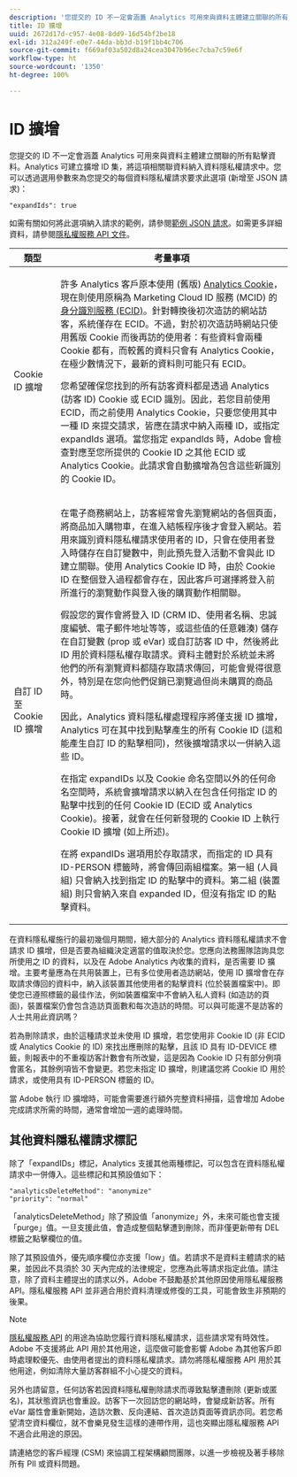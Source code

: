 ```yaml
---
description: '您提交的 ID 不一定會涵蓋 Analytics 可用來與資料主體建立關聯的所有點擊資料。Analytics 可建立擴增 ID 集，將這項相關聯資料納入資料隱私權請求中。您可以透過選用參數來為您提交的每個資料隱私權請求要求此選項 (新增至 JSON 請求) '
title: ID 擴增
uuid: 2672d17d-c957-4e08-8dd9-16d54bf2be18
exl-id: 312a249f-e0e7-44da-bb3d-b19f1bb4c706
source-git-commit: f669af03a502d8a24cea3047b96ec7cba7c59e6f
workflow-type: ht
source-wordcount: '1350'
ht-degree: 100%

---
```


# ID 擴增

您提交的 ID 不一定會涵蓋 Analytics 可用來與資料主體建立關聯的所有點擊資料。Analytics 可建立擴增 ID 集，將這項相關聯資料納入資料隱私權請求中。您可以透過選用參數來為您提交的每個資料隱私權請求要求此選項 (新增至 JSON 請求)：

```
"expandIds": true
```

如需有關如何將此選項納入請求的範例，請參閱[範例 JSON 請求](/help/admin/c-data-governance/gdpr-submit-access-delete.md#sample-json-request)。如需更多詳細資料，請參閱[隱私權服務 API 文件](https://www.adobe.io/apis/experienceplatform/gdpr.html)。

<table id="table_A10CA8DC8C1643CF84A4DF30A6740D51"> 
 <thead> 
  <tr> 
   <th colname="col1" class="entry"> 類型 </th> 
   <th colname="col2" class="entry"> 考量事項 </th> 
  </tr> 
 </thead>
 <tbody> 
  <tr> 
   <td colname="col1"> <p>Cookie ID 擴增 </p> </td> 
   <td colname="col2"> <p>許多 Analytics 客戶原本使用 (舊版) <a href="https://experienceleague.adobe.com/docs/core-services/interface/ec-cookies/cookies-privacy.html?lang=zh-Hant">Analytics Cookie</a>，現在則使用原稱為 Marketing Cloud ID 服務 (MCID) 的<a href="https://experienceleague.adobe.com/docs/id-service/using/home.html?lang=zh-Hant">身分識別服務 (ECID)</a>。針對轉換後初次造訪的網站訪客，系統僅存在 ECID。不過，對於初次造訪時網站只使用舊版 Cookie 而後再訪的使用者：有些資料會兩種 Cookie 都有，而較舊的資料只會有 Analytics Cookie，在極少數情況下，最新的資料則可能只有 ECID。 </p> <p>您希望確保您找到的所有訪客資料都是透過 Analytics (訪客 ID) Cookie 或 ECID 識別。因此，若您目前使用 ECID，而之前使用 Analytics Cookie，只要您使用其中一種 ID 來提交請求，皆應在請求中納入兩種 ID，或指定 expandIds 選項。當您指定 expandIds 時，Adobe 會檢查對應至您所提供的 Cookie ID 之其他 ECID 或 Analytics Cookie。此請求會自動擴增為包含這些新識別的 Cookie ID。 </p> </td> 
  </tr> 
  <tr> 
   <td colname="col1"> <p>自訂 ID 至 Cookie ID 擴增 </p> </td> 
   <td colname="col2"> <p>在電子商務網站上，訪客經常會先瀏覽網站的各個頁面，將商品加入購物車，在進入結帳程序後才會登入網站。若用來識別資料隱私權請求使用者的 ID，只會在使用者登入時儲存在自訂變數中，則此預先登入活動不會與此 ID 建立關聯。使用 Analytics Cookie ID 時，由於 Cookie ID 在整個登入過程都會存在，因此客戶可選擇將登入前所進行的瀏覽動作與登入後的購買動作相關聯。 </p> <p>假設您的實作會將登入 ID (CRM ID、使用者名稱、忠誠度編號、電子郵件地址等等，或這些值的任意雜湊) 儲存在自訂變數 (prop 或 eVar) 或自訂訪客 ID 中，然後將此 ID 用於資料隱私權存取請求。資料主體對於系統並未將他們的所有瀏覽資料都隨存取請求傳回，可能會覺得很意外，特別是在您向他們促銷已瀏覽過但尚未購買的商品時。 </p> <p>因此，Analytics 資料隱私權處理程序將僅支援 ID 擴增，Analytics 可在其中找到點擊產生的所有 Cookie ID (這和能產生自訂 ID 的點擊相同)，然後擴增請求以一併納入這些 ID。 </p> <p>在指定 expandIDs 以及 Cookie 命名空間以外的任何命名空間時，系統會擴增請求以納入在包含任何指定 ID 的點擊中找到的任何 Cookie ID (ECID 或 Analytics Cookie)。接著，就會在任何新發現的 Cookie ID 上執行 Cookie ID 擴增 (如上所述)。 </p> <p>在將 expandIDs 選項用於存取請求，而指定的 ID 具有 ID-PERSON 標籤時，將會傳回兩組檔案。第一組 (人員組) 只會納入找到指定 ID 的點擊中的資料。第二組 (裝置組) 則只會納入來自 expanded ID，但沒有指定 ID 的點擊資料。 </p> </td> 
  </tr> 
 </tbody> 
</table>

在資料隱私權施行的最初幾個月期間，絕大部分的 Analytics 資料隱私權請求不會請求 ID 擴增，但是否要為組織決定適當的值取決於您。您應向法務團隊諮詢具您所使用之 ID 的資料，以及在 Adobe Analytics 內收集的資料，是否需要 ID 擴增。主要考量應為在共用裝置上，已有多位使用者造訪網站，使用 ID 擴增會在存取請求傳回的資料中，納入該裝置其他使用者的點擊資料 (位於裝置檔案中)。即使您已遵照標籤的最佳作法，例如裝置檔案中不會納入私人資料 (如造訪的頁面)，裝置檔案仍會包含造訪頁面數和每次造訪的時間。可以與可能還不是訪客的人士共用此資訊嗎？

若為刪除請求，由於這種請求並未使用 ID 擴增，若您使用非 Cookie ID (非 ECID 或 Analytics Cookie 的 ID) 來找出應刪除的點擊，且該 ID 具有 ID-DEVICE 標籤，則報表中的不重複訪客計數會有所改變，這是因為 Cookie ID 只有部分例項會匿名，其餘例項皆不會變更。若您未指定 ID 擴增，則建議您將 Cookie ID 用於請求，或使用具有 ID-PERSON 標籤的 ID。

當 Adobe 執行 ID 擴增時，可能會需要進行額外完整資料掃描，這會增加 Adobe 完成請求所需的時間，通常會增加一週的處理時間。

## 其他資料隱私權請求標記

除了「expandIDs」標記，Analytics 支援其他兩種標記，可以包含在資料隱私權請求中一併傳入。這些標記和其預設值如下：

```
"analyticsDeleteMethod": "anonymize"
"priority": "normal"
```

「analyticsDeleteMethod」除了預設值「anonymize」外，未來可能也會支援「purge」值。一旦支援此值，會造成整個點擊遭到刪除，而非僅更新帶有 DEL 標籤之點擊欄位的值。

除了其預設值外，優先順序欄位亦支援「low」值。若請求不是資料主體請求的結果，並因此不具須於 30 天內完成的法律規定，您應為此等請求指定此值。請注意，除了資料主體提出的請求以外，Adobe 不鼓勵基於其他原因使用隱私權服務 API。隱私權服務 API 並非適合用於資料清理或修復的工具，可能會致生非預期的後果。

>[!NOTE]
>
>
[隱私權服務 API](https://www.adobe.io/apis/experienceplatform/gdpr.html) 的用途為協助您履行資料隱私權請求，這些請求常有時效性。Adobe 不支援將此 API 用於其他用途，這麼做可能會影響 Adobe 為其他客戶即時處理較優先、由使用者提出的資料隱私權請求。請勿將隱私權服務 API 用於其他用途，例如清除大量訪客群組不小心提交的資料。

另外也請留意，任何訪客若因資料隱私權刪除請求而導致點擊遭刪除 (更新或匿名)，其狀態資訊也會重設。訪客下一次回訪您的網站時，會變成新訪客。所有 eVar 屬性會重新開始，造訪次數、反向連結、首次造訪頁面等資訊亦同。若您希望清空資料欄位，就不會樂見發生這樣的連帶作用，這也突顯出隱私權服務 API 不適合此用途的原因。

請連絡您的客戶經理 (CSM) 來協調工程架構顧問團隊，以進一步檢視及著手移除所有 PII 或資料問題。
